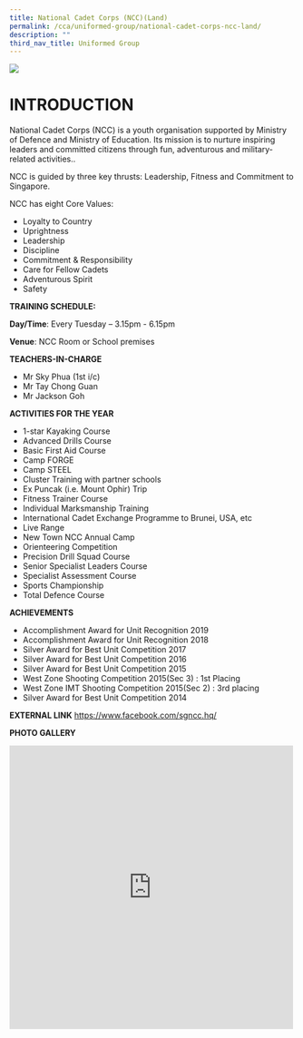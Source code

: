 ```yaml
---
title: National Cadet Corps (NCC)(Land)
permalink: /cca/uniformed-group/national-cadet-corps-ncc-land/
description: ""
third_nav_title: Uniformed Group
---
```

![](/images/IMG_9844.jpg)

# INTRODUCTION
National Cadet Corps (NCC) is a youth organisation supported by Ministry of Defence and Ministry of Education. Its mission is to nurture inspiring leaders and committed citizens through fun, adventurous and military-related activities..


NCC is guided by three key thrusts: Leadership, Fitness and Commitment to Singapore.

NCC has eight Core Values:
* Loyalty to Country
* Uprightness
* Leadership
* Discipline
* Commitment &amp; Responsibility
* Care for Fellow Cadets
* Adventurous Spirit
* Safety

**TRAINING SCHEDULE:**

**Day/Time**: Every Tuesday – 3.15pm - 6.15pm

**Venue**: NCC Room or School premises

**TEACHERS-IN-CHARGE**

* Mr Sky Phua (1st i/c)
* Mr Tay Chong Guan 
* Mr Jackson Goh

**ACTIVITIES FOR THE YEAR**

* 1-star Kayaking Course
* Advanced Drills Course
* Basic First Aid Course
* Camp FORGE
* Camp STEEL
* Cluster Training with partner schools
* Ex Puncak (i.e. Mount Ophir) Trip
* Fitness Trainer Course
* Individual Marksmanship Training
* International Cadet Exchange Programme to Brunei, USA, etc
* Live Range
* New Town NCC Annual Camp
* Orienteering Competition
* Precision Drill Squad Course
* Senior Specialist Leaders Course
* Specialist Assessment Course
* Sports Championship
* Total Defence Course

**ACHIEVEMENTS**

* Accomplishment Award for Unit Recognition 2019
* Accomplishment Award for Unit Recognition 2018
* Silver Award for Best Unit Competition 2017
* Silver Award for Best Unit Competition 2016
* Silver Award for Best Unit Competition 2015
* West Zone Shooting Competition 2015(Sec 3) : 1st Placing
* West Zone IMT Shooting Competition 2015(Sec 2) : 3rd placing
* Silver Award for Best Unit Competition 2014

**EXTERNAL LINK**
https://www.facebook.com/sgncc.hq/

**PHOTO GALLERY**

<iframe allowfullscreen="true" height="500" width="500&quot;" frameborder="0" src="https://docs.google.com/presentation/d/e/2PACX-1vSL856L0FEzvPA7RUdhLrl0uiR6zgHC2YZxRfbwCrzGW3hwmJ9Sb5PwAaj1vCjrpXnNOZ-OgU0B8tJN/embed?start=true&amp;loop=true&amp;delayms=3000"></iframe>